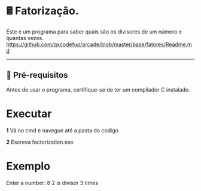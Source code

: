 # 🖩 Fatorização.

Este é um programa para saber quais são os divisores de um número e quantas vezes.
https://github.com/qxcodefup/arcade/blob/master/base/fatores/Readme.md

---

## 🔧 **Pré-requisitos**

Antes de usar o programa, certifique-se de ter um compilador C instalado.

# **Executar**

**1** Vá no cmd e navegue até a pasta do codigo

**2** Escreva factorization.exe

# **Exemplo**

Enter a number: 8
2 is divisor 3 times
